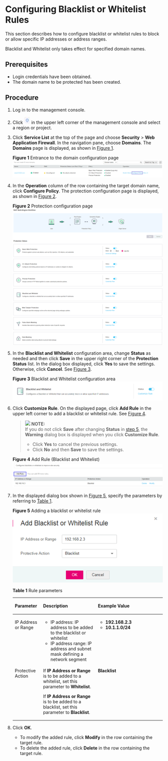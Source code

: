 # Configuring Blacklist or Whitelist Rules<a name="waf_01_0012"></a>

This section describes how to configure  blacklist or whitelist  rules to block or allow specific IP addresses or address ranges.

Blacklist and Whitelist  only takes effect for specified domain names.

## Prerequisites<a name="section2256777914731"></a>

-   Login credentials have been obtained.
-   The domain name to be protected has been created.

## Procedure<a name="section61533550183130"></a>

1.  Log in to the management console.
2.  Click  ![](figures/icon-region.png)  in the upper left corner of the management console and select a region or project.
3.  Click  **Service List**  at the top of the page and choose  **Security**  \>  **Web Application Firewall**. In the navigation pane, choose  **Domains**. The  **Domains**  page is displayed, as shown in  [Figure 1](#waf_01_0008_fig164792010154510).

    **Figure  1**  Entrance to the domain configuration page<a name="waf_01_0008_fig164792010154510"></a>  
    ![](figures/entrance-to-the-domain-configuration-page.png "entrance-to-the-domain-configuration-page")

4.  In the  **Operation**  column of the row containing the target domain name, click  **Configure Policy**. The protection configuration page is displayed, as shown in  [Figure 2](#waf_01_0008_fig16197124372015).

    **Figure  2**  Protection configuration page<a name="waf_01_0008_fig16197124372015"></a>  
    ![](figures/protection-configuration-page.png "protection-configuration-page")

5.  <a name="li33536816115011"></a>In the  **Blacklist and Whitelist**  configuration area, change  **Status**  as needed and then click  **Save**  in the upper right corner of the  **Protection Status**  list. In the dialog box displayed, click  **Yes**  to save the settings. Otherwise, click  **Cancel**. See  [Figure 3](#fig0358162863015).

    **Figure  3**  Blacklist and Whitelist configuration area<a name="fig0358162863015"></a>  
    ![](figures/blacklist-and-whitelist-configuration-area.png "blacklist-and-whitelist-configuration-area")

6.  Click  **Customize Rule**. On the displayed page, click  **Add Rule**  in the upper left corner to add a blacklist or whitelist rule. See  [Figure 4](#fig337411411269).

    >![](/images/icon-note.gif) **NOTE:**   
    >If you do not click  **Save**  after changing  **Status**  in  [step 5](#li33536816115011), the  **Warning**  dialog box is displayed when you click  **Customize Rule**.  
    >-   Click  **Yes**  to cancel the previous settings.  
    >-   Click  **No**  and then  **Save**  to save the settings.  

    **Figure  4**  Add Rule \(Blacklist and Whitelist\)<a name="fig337411411269"></a>  
    ![](figures/add-rule-(blacklist-and-whitelist).png "add-rule-(blacklist-and-whitelist)")

7.  In the displayed dialog box shown in  [Figure 5](#fig22686744114137), specify the parameters by referring to  [Table 1](#table27095251482).

    **Figure  5**  Adding a blacklist or whitelist rule<a name="fig22686744114137"></a>  
    ![](figures/adding-a-blacklist-or-whitelist-rule.png "adding-a-blacklist-or-whitelist-rule")

    **Table  1**  Rule parameters

    <a name="table27095251482"></a>
    <table><thead align="left"><tr id="row137101425382"><th class="cellrowborder" valign="top" width="18.81188118811881%" id="mcps1.2.4.1.1"><p id="p7710142515815"><a name="p7710142515815"></a><a name="p7710142515815"></a>Parameter</p>
    </th>
    <th class="cellrowborder" valign="top" width="36.583658365836584%" id="mcps1.2.4.1.2"><p id="p871117253815"><a name="p871117253815"></a><a name="p871117253815"></a>Description</p>
    </th>
    <th class="cellrowborder" valign="top" width="44.604460446044605%" id="mcps1.2.4.1.3"><p id="p1571112518818"><a name="p1571112518818"></a><a name="p1571112518818"></a>Example Value</p>
    </th>
    </tr>
    </thead>
    <tbody><tr id="row20711192519818"><td class="cellrowborder" valign="top" width="18.81188118811881%" headers="mcps1.2.4.1.1 "><p id="p77111025289"><a name="p77111025289"></a><a name="p77111025289"></a>IP Address or Range</p>
    </td>
    <td class="cellrowborder" valign="top" width="36.583658365836584%" headers="mcps1.2.4.1.2 "><a name="ul129831037141019"></a><a name="ul129831037141019"></a><ul id="ul129831037141019"><li>IP address: IP address to be added to the blacklist or whitelist</li><li>IP address range: IP address and subnet mask defining a network segment</li></ul>
    </td>
    <td class="cellrowborder" valign="top" width="44.604460446044605%" headers="mcps1.2.4.1.3 "><a name="ul77819464108"></a><a name="ul77819464108"></a><ul id="ul77819464108"><li><strong id="b19851853123111"><a name="b19851853123111"></a><a name="b19851853123111"></a>192.168.2.3</strong></li><li><strong id="b132423494412"><a name="b132423494412"></a><a name="b132423494412"></a>10.1.1.0/24</strong></li></ul>
    </td>
    </tr>
    <tr id="row290515450818"><td class="cellrowborder" valign="top" width="18.81188118811881%" headers="mcps1.2.4.1.1 "><p id="p790512451282"><a name="p790512451282"></a><a name="p790512451282"></a>Protective Action</p>
    </td>
    <td class="cellrowborder" valign="top" width="36.583658365836584%" headers="mcps1.2.4.1.2 "><p id="p0906145582"><a name="p0906145582"></a><a name="p0906145582"></a>If <strong id="b256050404144042"><a name="b256050404144042"></a><a name="b256050404144042"></a>IP Address or Range</strong> is to be added to a whitelist, set this parameter to <strong id="b842352706144133"><a name="b842352706144133"></a><a name="b842352706144133"></a>Whitelist</strong>.</p>
    <p id="p678811254215"><a name="p678811254215"></a><a name="p678811254215"></a>If <strong id="b533344072144151"><a name="b533344072144151"></a><a name="b533344072144151"></a>IP Address or Range</strong> is to be added to a blacklist, set this parameter to <strong id="b1340077337144151"><a name="b1340077337144151"></a><a name="b1340077337144151"></a>Blacklist</strong>.</p>
    </td>
    <td class="cellrowborder" valign="top" width="44.604460446044605%" headers="mcps1.2.4.1.3 "><p id="p10436236121516"><a name="p10436236121516"></a><a name="p10436236121516"></a><span class="parmvalue" id="parmvalue18280195841"><a name="parmvalue18280195841"></a><a name="parmvalue18280195841"></a><b>Blacklist</b></span></p>
    </td>
    </tr>
    </tbody>
    </table>

8.  Click  **OK**.
    -   To modify the added rule, click  **Modify**  in the row containing the target rule.
    -   To delete the added rule, click  **Delete**  in the row containing the target rule.


